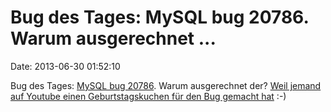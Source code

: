Bug des Tages: MySQL bug 20786. Warum ausgerechnet \...
=======================================================

Date: 2013-06-30 01:52:10

Bug des Tages: [MySQL bug
20786](http://bugs.mysql.com/bug.php?id=20786). Warum ausgerechnet der?
[Weil jemand auf Youtube einen Geburtstagskuchen für den Bug gemacht
hat](http://www.youtube.com/watch?v=oAiVsbXVP6k) :-)

